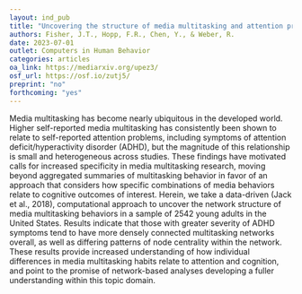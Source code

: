 ```yaml
---
layout: ind_pub
title: "Uncovering the structure of media multitasking and attention problems using network analytic techniques"
authors: Fisher, J.T., Hopp, F.R., Chen, Y., & Weber, R.
date: 2023-07-01
outlet: Computers in Human Behavior
categories: articles
oa_link: https://mediarxiv.org/upez3/
osf_url: https://osf.io/zutj5/
preprint: "no"
forthcoming: "yes"
---
```


Media multitasking has become nearly ubiquitous in the developed world. Higher self-reported media multitasking has consistently been shown to relate to self-reported attention problems, including symptoms of attention deficit/hyperactivity disorder (ADHD), but the magnitude of this relationship is small and heterogeneous across studies. These findings have motivated calls for increased specificity in media multitasking research, moving beyond aggregated summaries of multitasking behavior in favor of an approach that considers how specific combinations of media behaviors relate to cognitive outcomes of interest. Herein, we take a data-driven (Jack et al., 2018), computational approach to uncover the network structure of media multitasking behaviors in a sample of 2542 young adults in the United States. Results indicate that those with greater severity of ADHD symptoms tend to have more densely connected multitasking networks overall, as well as differing patterns of node centrality within the network. These results provide increased understanding of how individual differences in media multitasking habits relate to attention and cognition, and point to the promise of network-based analyses developing a fuller understanding within this topic domain. 
